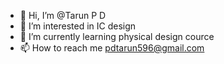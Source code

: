 - 👋 Hi, I’m @Tarun P D
- 👀 I’m interested in IC design
- 🌱 I’m currently learning physical design cource
- 📫 How to reach me pdtarun596@gmail.com

<!---
Tarun1947/Tarun1947 is a ✨ special ✨ repository because its `README.md` (this file) appears on your GitHub profile.
You can click the Preview link to take a look at your changes.
--->
